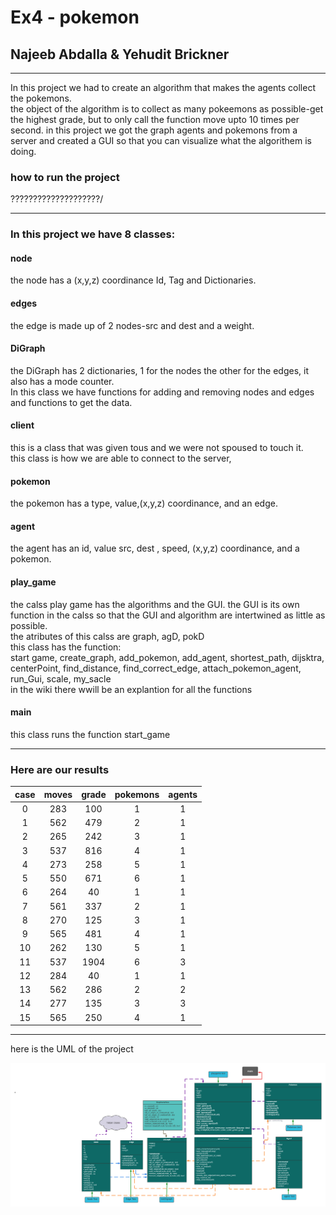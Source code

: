 # Ex4 - pokemon

## Najeeb Abdalla & Yehudit Brickner
__________________________
In this project we had to create an algorithm that makes the agents collect the pokemons.
<br> the object of the algorithm is to collect as many pokeemons as possible-get the highest grade, but to only call the function move upto 10 times per second.
in this project we got the graph agents and pokemons from a server and created a GUI so that you can visualize what the algorithem is doing. 

### how to run the project

????????????????????/
__________________________
### In this project we have 8 classes:

#### node
the node has a (x,y,z) coordinance Id, Tag and Dictionaries.

#### edges
the edge is made up of 2 nodes-src and dest and a weight.

#### DiGraph 
the DiGraph has 2 dictionaries, 1 for the nodes the other for the edges, it also has a mode counter.
<br>In this class we have functions for adding and removing nodes and edges and functions to get the data.

#### client
this is a class that was given tous and we were not spoused to touch it.
<br> this class is how we are able to connect to the server,

#### pokemon
the pokemon has a type, value,(x,y,z) coordinance, and an edge.

#### agent
the agent has an id, value src, dest , speed, (x,y,z) coordinance, and a pokemon.

#### play_game
the calss play game has the algorithms and the GUI. the GUI is its own function in the calss so that the GUI and algorithm are intertwined as little as possible.
<br> the atributes of this calss are graph, agD, pokD
<br> this class has the function:
<br>start game, create_graph, add_pokemon, add_agent, shortest_path, dijsktra, centerPoint,
find_distance, find_correct_edge, attach_pokemon_agent, run_Gui, scale, my_sacle
<br>in the wiki there wwill be an explantion for all the functions

#### main
this class runs the function start_game
_______________________________

###  Here are our results
|case |moves|grade|pokemons|agents|
|:---:|:---:|:---:|:------:|:----:|
|0    |283  |100  | 1      |1     |
|1    |562  |479  | 2      |1     |
|2    |265  |242  | 3      |1     |
|3    |537  |816  |4       |1     |
|4    |273  |258  | 5      |    1 |
|5    |550  |671  |6       |     1|
|6    |264  |40   |1       |  1   |
|7    |561  |337  |2       |   1  |
|8    |270  |125  |  3     |1     |
|9    |565  |481  |  4     |1     |
|10   |262  |130  |  5     |1     |
|11   |537  |1904 |   6    |3     |
|12   |284  |40   |  1     |1     |
|13   |562  |286  |   2    | 2    |
|14   |277  |135  |  3     | 3    |
|15   |565  |250  |   4    | 1    |


-------------------------------
here is the UML of the project

![uml](https://github.com/najeebWorld/Ex4/blob/master/uml%20ex4.png)
